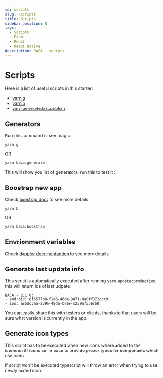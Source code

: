 ```yaml
---
id: scripts
slug: /scripts
title: Scripts
sidebar_position: 8
tags:
  - Scripts
  - Expo
  - React
  - React Native
description: BACA - scripts
---
```


<!-- README document about scrips used in the template to perform build / upload / submit process -->

# Scripts

Here is a list of useful scripts in this starter:

- [yarn g](#generators)
- [yarn b](#bootstrap-new-app)
- [yarn generate:last:publish](#generate-last-update-info)

## Generators

Run this command to see magic:

```
yarn g
```

OR

```bash
yarn baca:generate
```

This will show you list of generators, run this to test it :)

## Boostrap new app

Check [boostrap docs](/docs/bootstrap/testing) to see more details.

```
yarn b
```

OR

```bash
yarn baca:boostrap
```

## Envrionment variables

Check [doppler documentantion](/docs/doppler-config) to see more details

## Generate last update info

This script is automatically executed after running `yarn update:production`, this will return ids of last udpate:

```
BACA - 2.1.0:
- android: 8f6577b8-f1a6-46de-9471-8a0ff072ccc9
- ios: a8bdc3aa-239a-48da-b76e-c259af5567b0
```

You can easily share this with testers or clients, thanks to that users will be sure what version is currently in the app.

## Generate icon types

This script has to be executed when new icons where added to the icomoon.ttf icons set in case to provide proper types for components which use icons.

If script won't be executed typescript will throw an error when trying to use newly added icon.

